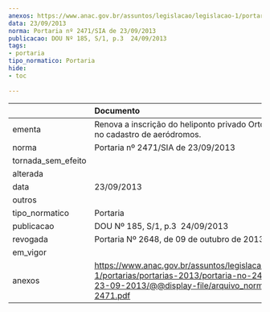 ```yaml
---
anexos: https://www.anac.gov.br/assuntos/legislacao/legislacao-1/portarias/portarias-2013/portaria-no-2471-sia-de-23-09-2013/@@display-file/arquivo_norma/PA2013-2471.pdf
data: 23/09/2013
norma: Portaria nº 2471/SIA de 23/09/2013
publicacao: DOU Nº 185, S/1, p.3  24/09/2013
tags:
- portaria
tipo_normatico: Portaria
hide: 
- toc 
 
---
```


|                    | Documento                                                                                                                                                         |
|:-------------------|:------------------------------------------------------------------------------------------------------------------------------------------------------------------|
| ementa             | Renova a inscrição do heliponto privado Ortosíntese (SP) no cadastro de aeródromos.                                                                               |
| norma              | Portaria nº 2471/SIA de 23/09/2013                                                                                                                                |
| tornada_sem_efeito |                                                                                                                                                                   |
| alterada           |                                                                                                                                                                   |
| data               | 23/09/2013                                                                                                                                                        |
| outros             |                                                                                                                                                                   |
| tipo_normatico     | Portaria                                                                                                                                                          |
| publicacao         | DOU Nº 185, S/1, p.3  24/09/2013                                                                                                                                  |
| revogada           | Portaria Nº 2648, de 09 de outubro de 2013                                                                                                                        |
| em_vigor           |                                                                                                                                                                   |
| anexos             | https://www.anac.gov.br/assuntos/legislacao/legislacao-1/portarias/portarias-2013/portaria-no-2471-sia-de-23-09-2013/@@display-file/arquivo_norma/PA2013-2471.pdf |